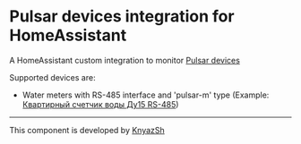 # Pulsar devices integration for HomeAssistant

A HomeAssistant custom integration to monitor [Pulsar devices](https://pulsarm.ru)

Supported devices are:

- Water meters with RS-485 interface and 'pulsar-m' type (Example: [Квартирный счетчик воды Ду15 RS-485](https://pulsarm.ru/products/schetchik-vody/kvartirnyy-schetchik-vody-du15-rs-485-pod-moduli-qn-1-5-m3-ch-l-110mm/))

-------

This component is developed by [KnyazSh][KnyazSh]

[KnyazSh]: https://github.com/KnyazSh